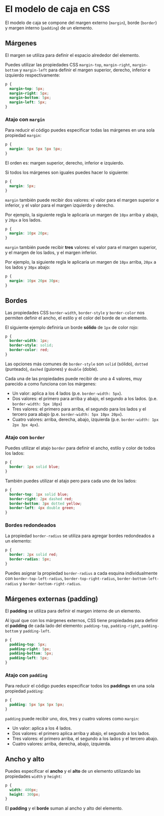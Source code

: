 # El modelo de caja en CSS

El modelo de caja se compone del margen externo \(`margin`\), borde \(`border`\) y margen interno \(`padding`\) de un elemento.

## Márgenes

El margen se utiliza para definir el espacio alrededor del elemento.

Puedes utilizar las propiedades CSS `margin-top`, `margin-right`, `margin-bottom` y `margin-left` para definir el margen superior, derecho, inferior e izquierdo respectivamente:

```css
p {
  margin-top: 5px;
  margin-right: 5px;
  margin-bottom: 5px;
  margin-left: 5px;
}
```

### Atajo con `margin`

Para reducir el código puedes especificar todas las márgenes en una sola propiedad `margin`:

```css
p {
  margin: 5px 5px 5px 5px;
}
```

El orden es: margen superior, derecho, inferior e izquierdo.

Si todos los márgenes son iguales puedes hacer lo siguiente:

```css
p {
  margin: 5px;
}
```

`margin` también puede recibir dos valores: el valor para el margen superior e inferior, y el valor para el margen izquierdo y derecho.

Por ejemplo, la siguiente regla le aplicaría un margen de `10px` arriba y abajo, y `20px` a los lados.

```css
p {
  margin: 10px 20px;
}
```

`margin` también puede recibir **tres** valores: el valor para el margen superior, y el margen de los lados, y el margen inferior.

Por ejemplo, la siguiente regla le aplicaría un margen de `10px` arriba, `20px` a los lados y `30px` abajo:

```css
p {
  margin: 10px 20px 30px;
}
```

## Bordes

Las propiedades CSS `border-width`, `border-style` y `border-color` nos permiten definir el ancho, el estilo y el color del borde de un elemento.

El siguiente ejemplo definiría un borde **sólido** de `1px` de color rojo:

```css
p {
  border-width: 1px;
  border-style: solid;
  border-color: red;
}
```

Las opciones más comunes de `border-style` son `solid` \(sólido\), `dotted` \(punteado\), `dashed` \(guiones\) y `double` \(doble\).

Cada una de las propiedades puede recibir de uno a 4 valores, muy parecido a como funciona con los márgenes:

* Un valor: aplica a los 4 lados \(p.e. `border-width: 5px`\).
* Dos valores: el primero para arriba y abajo, el segundo a los lados. \(p.e. `border-width: 5px 10px`\)
* Tres valores: el primero para arriba, el segundo para los lados y el tercero para abajo \(p.e. `border-width: 5px 10px 20px`\).
* Cuatro valores: arriba, derecha, abajo, izquierda \(p.e. `border-width: 1px 2px 3px 4px`\).

### Atajo con `border`

Puedes utilizar el atajo `border` para definir el ancho, estilo y color de todos los lados:

```css
p {
  border: 1px solid blue;
}
```

También puedes utilizar el atajo pero para cada uno de los lados:

```css
p {
  border-top: 1px solid blue;
  border-right: 2px dashed red;
  border-bottom: 3px dotted yellow;
  border-left: 4px double green;
}
```

### Bordes redondeados

La propiedad `border-radius` se utiliza para agregar bordes redondeados a un elemento:

```css
p {
  border: 2px solid red;
  border-radius: 5px;
}
```

Puedes asignar la propiedad `border-radius` a cada esquina individualmente con `border-top-left-radius`, `border-top-right-radius`, `border-bottom-left-radius` y `border-bottom-right-radius`.

## Márgenes externas \(padding\)

El **padding** se utiliza para definir el margen interno de un elemento.

Al igual que con los márgenes externos, CSS tiene propiedades para definir el **padding** de cada lado del elemento: `padding-top`, `padding-right`, `padding-bottom` y `padding-left`.

```css
p {
  padding-top: 5px;
  padding-right: 5px;
  padding-bottom: 5px;
  padding-left: 5px;
}
```

### Atajo con `padding`

Para reducir el código puedes especificar todos los **paddings** en una sola propiedad `padding`:

```css
p {
  padding: 5px 5px 5px 5px;
}
```

`padding` puede recibir uno, dos, tres y cuatro valores como `margin`:

* Un valor: aplica a los 4 lados.
* Dos valores: el primero aplica arriba y abajo, el segundo a los lados.
* Tres valores: el primero arriba, el segundo a los lados y el tercero abajo.
* Cuatro valores: arriba, derecha, abajo, izquierda.

## Ancho y alto

Puedes especificar el **ancho** y el **alto** de un elemento utilizando las propiedades `width` y `height`:

```css
p {
  width: 400px;
  height: 300px;
}
```

El **padding** y el **borde** suman al ancho y alto del elemento.

